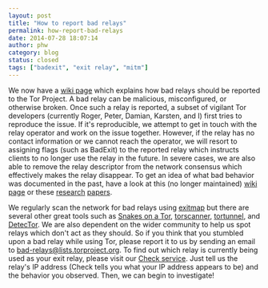 ```yaml
---
layout: post
title: "How to report bad relays"
permalink: how-report-bad-relays
date: 2014-07-28 18:07:14
author: phw
category: blog
status: closed
tags: ["badexit", "exit relay", "mitm"]
---
```


We now have a [wiki page](https://trac.torproject.org/projects/tor/wiki/doc/ReportingBadRelays) which explains how bad relays should be reported to the Tor Project. A bad relay can be malicious, misconfigured, or otherwise broken. Once such a relay is reported, a subset of vigilant Tor developers (currently Roger, Peter, Damian, Karsten, and I) first tries to reproduce the issue. If it's reproducible, we attempt to get in touch with the relay operator and work on the issue together. However, if the relay has no contact information or we cannot reach the operator, we will resort to assigning flags (such as BadExit) to the reported relay which instructs clients to no longer use the relay in the future. In severe cases, we are also able to remove the relay descriptor from the network consensus which effectively makes the relay disappear. To get an idea of what bad behavior was documented in the past, have a look at this (no longer maintained) [wiki page](https://trac.torproject.org/projects/tor/wiki/doc/badRelays) or these [research](http://www.cs.columbia.edu/~mikepo/papers/tordecoys.raid11.pdf) [papers](http://www.cs.kau.se/philwint/spoiled_onions/pets2014.pdf).

We regularly scan the network for bad relays using [exitmap](https://gitweb.torproject.org/user/phw/exitmap.git) but there are several other great tools such as [Snakes on a Tor](https://gitweb.torproject.org/torflow.git/blob/HEAD:/NetworkScanners/ExitAuthority/README.ExitScanning), [torscanner](https://code.google.com/p/torscanner/), [tortunnel](http://www.thoughtcrime.org/software/tortunnel/), and [DetecTor](http://detector.io/DetecTor.html). We are also dependent on the wider community to help us spot relays which don't act as they should. So if you think that you stumbled upon a bad relay while using Tor, please report it to us by sending an email to [bad-relays@lists.torproject.org](mailto:bad-relays@lists.torproject.org). To find out which relay is currently being used as your exit relay, please visit our [Check service](https://check.torproject.org). Just tell us the relay's IP address (Check tells you what your IP address appears to be) and the behavior you observed. Then, we can begin to investigate!
